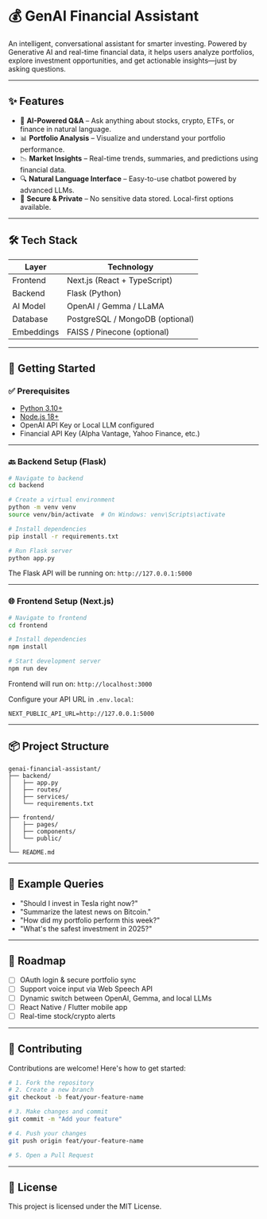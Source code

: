 # 💰 GenAI Financial Assistant

An intelligent, conversational assistant for smarter investing. Powered by Generative AI and real-time financial data, it helps users analyze portfolios, explore investment opportunities, and get actionable insights—just by asking questions.

---

## ✨ Features

- 🧠 **AI-Powered Q&A** – Ask anything about stocks, crypto, ETFs, or finance in natural language.
- 📊 **Portfolio Analysis** – Visualize and understand your portfolio performance.
- 📉 **Market Insights** – Real-time trends, summaries, and predictions using financial data.
- 🔍 **Natural Language Interface** – Easy-to-use chatbot powered by advanced LLMs.
- 🔐 **Secure & Private** – No sensitive data stored. Local-first options available.

---

## 🛠️ Tech Stack

| Layer    | Technology                   |
|----------|------------------------------|
| Frontend | Next.js (React + TypeScript) |
| Backend  | Flask (Python)               |
| AI Model | OpenAI / Gemma / LLaMA       |
| Database | PostgreSQL / MongoDB (optional) |
| Embeddings | FAISS / Pinecone (optional) |

---

## 🚀 Getting Started

### ✅ Prerequisites

- [Python 3.10+](https://www.python.org/downloads/)
- [Node.js 18+](https://nodejs.org/)
- OpenAI API Key or Local LLM configured
- Financial API Key (Alpha Vantage, Yahoo Finance, etc.)

---

### 🔙 Backend Setup (Flask)

```bash
# Navigate to backend
cd backend

# Create a virtual environment
python -m venv venv
source venv/bin/activate  # On Windows: venv\Scripts\activate

# Install dependencies
pip install -r requirements.txt

# Run Flask server
python app.py
```

The Flask API will be running on: `http://127.0.0.1:5000`

---

### 🌐 Frontend Setup (Next.js)

```bash
# Navigate to frontend
cd frontend

# Install dependencies
npm install

# Start development server
npm run dev
```

Frontend will run on: `http://localhost:3000`

Configure your API URL in `.env.local`:

```env
NEXT_PUBLIC_API_URL=http://127.0.0.1:5000
```

---

## 📦 Project Structure

```
genai-financial-assistant/
├── backend/
│   ├── app.py
│   ├── routes/
│   ├── services/
│   └── requirements.txt
│
├── frontend/
│   ├── pages/
│   ├── components/
│   └── public/
│
└── README.md
```

---

## 💬 Example Queries

- "Should I invest in Tesla right now?"
- "Summarize the latest news on Bitcoin."
- "How did my portfolio perform this week?"
- "What's the safest investment in 2025?"

---

## 🔮 Roadmap

- [ ] OAuth login & secure portfolio sync
- [ ] Support voice input via Web Speech API
- [ ] Dynamic switch between OpenAI, Gemma, and local LLMs
- [ ] React Native / Flutter mobile app
- [ ] Real-time stock/crypto alerts

---

## 🤝 Contributing

Contributions are welcome! Here's how to get started:

```bash
# 1. Fork the repository
# 2. Create a new branch
git checkout -b feat/your-feature-name

# 3. Make changes and commit
git commit -m "Add your feature"

# 4. Push your changes
git push origin feat/your-feature-name

# 5. Open a Pull Request
```

---

## 📄 License

This project is licensed under the MIT License.
